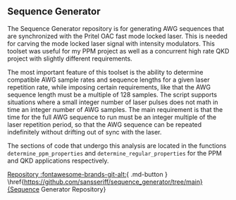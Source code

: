 ## Sequence Generator

The Sequence Generator repository is for generating AWG sequences that are synchronized with the Pritel OAC fast mode locked laser. This is needed for carving the mode locked laser signal with intensity modulators. This toolset was useful for my PPM project as well as a concurrent high rate QKD project with slightly different requirements. 

The most important feature of this toolset is the ability to determine compatible AWG sample rates and sequence lengths for a given laser repetition rate, while imposing certain requirements, like that the AWG sequence length must be a multiple of 128 samples. The script supports situations where a small integer number of laser pulses does not math in time an integer number of AWG samples. The main requirement is that the time for the full AWG sequence to run must be an integer multiple of the laser repetition period, so that the AWG sequence can be repeated indefinitely without drifting out of sync with the laser.

The sections of code that undergo this analysis are located in the functions `determine_ppm_properties` and `determine_regular_properties` for the PPM and QKD applications respectively. 

<span class="html">[Repository :fontawesome-brands-git-alt:](https://github.com/sansseriff/sequence_generator/tree/main){ .md-button }</span>
<span class="latex">\href{https://github.com/sansseriff/sequence_generator/tree/main}{Sequence Generator Repository}</span>




## 